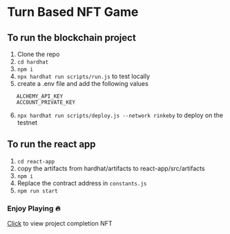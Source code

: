 # Turn Based NFT Game

## To run the blockchain project

1. Clone the repo
2. `cd hardhat`
3. `npm i`
4. `npx hardhat run scripts/run.js` to test locally
5. create a .env file and add the following values

```
   ALCHEMY_API_KEY
   ACCOUNT_PRIVATE_KEY
```

6. `npx hardhat run scripts/deploy.js --network rinkeby` to deploy on the testnet

## To run the react app

1. `cd react-app`
2. copy the artifacts from hardhat/artifacts to react-app/src/artifacts
3. `npm i`
4. Replace the contract address in `constants.js`
5. `npm run start`

### Enjoy Playing 🔥


[Click](https://opensea.io/assets/matic/0x3CD266509D127d0Eac42f4474F57D0526804b44e/1846) to view project completion NFT
